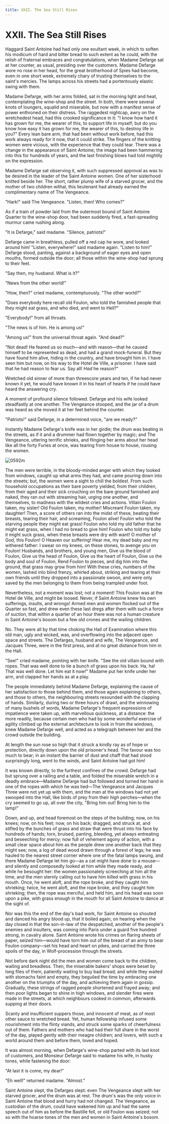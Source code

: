 ```yaml
---
title: XXII. The Sea Still Rises
---
```

# XXII. The Sea Still Rises

Haggard Saint Antoine had had only one exultant week, in which to soften his modicum of hard and bitter bread to such extent as he could, with the relish of fraternal embraces and congratulations, when Madame Defarge sat at her counter, as usual, presiding over the customers. Madame Defarge wore no rose in her head, for the great brotherhood of Spies had become, even in one short week, extremely chary of trusting themselves to the saint's mercies. The lamps across his streets had a portentously elastic swing with them.

Madame Defarge, with her arms folded, sat in the morning light and heat, contemplating the wine-shop and the street. In both, there were several knots of loungers, squalid and miserable, but now with a manifest sense of power enthroned on their distress. The raggedest nightcap, awry on the wretchedest head, had this crooked significance in it: "I know how hard it has grown for me, the wearer of this, to support life in myself; but do you know how easy it has grown for me, the wearer of this, to destroy life in you?" Every lean bare arm, that had been without work before, had this work always ready for it now, that it could strike. The fingers of the knitting women were vicious, with the experience that they could tear. There was a change in the appearance of Saint Antoine; the image had been hammering into this for hundreds of years, and the last finishing blows had told mightily on the expression.

Madame Defarge sat observing it, with such suppressed approval as was to be desired in the leader of the Saint Antoine women. One of her sisterhood knitted beside her. The short, rather plump wife of a starved grocer, and the mother of two children withal, this lieutenant had already earned the complimentary name of The Vengeance.

"Hark!" said The Vengeance. "Listen, then! Who comes?"

As if a train of powder laid from the outermost bound of Saint Antoine Quarter to the wine-shop door, had been suddenly fired, a fast-spreading murmur came rushing along.

"It is Defarge," said madame. "Silence, patriots!"

Defarge came in breathless, pulled off a red cap he wore, and looked around him! "Listen, everywhere!" said madame again. "Listen to him!" Defarge stood, panting, against a background of eager eyes and open mouths, formed outside the door; all those within the wine-shop had sprung to their feet.

"Say then, my husband. What is it?"

"News from the other world!"

"How, then?" cried madame, contemptuously. "The other world?"

"Does everybody here recall old Foulon, who told the famished people that they might eat grass, and who died, and went to Hell?"

"Everybody!" from all throats.

"The news is of him. He is among us!"

"Among us!" from the universal throat again. "And dead?"

"Not dead! He feared us so much—and with reason—that he caused himself to be represented as dead, and had a grand mock-funeral. But they have found him alive, hiding in the country, and have brought him in. I have seen him but now, on his way to the Hotel de Ville, a prisoner. I have said that he had reason to fear us. Say all! _Had_ he reason?"

Wretched old sinner of more than threescore years and ten, if he had never known it yet, he would have known it in his heart of hearts if he could have heard the answering cry.

A moment of profound silence followed. Defarge and his wife looked steadfastly at one another. The Vengeance stooped, and the jar of a drum was heard as she moved it at her feet behind the counter.

"Patriots!" said Defarge, in a determined voice, "are we ready?"

Instantly Madame Defarge's knife was in her girdle; the drum was beating in the streets, as if it and a drummer had flown together by magic; and The Vengeance, uttering terrific shrieks, and flinging her arms about her head like all the forty Furies at once, was tearing from house to house, rousing the women.

![0592m ](./images/0592m.jpg)

The men were terrible, in the bloody-minded anger with which they looked from windows, caught up what arms they had, and came pouring down into the streets; but, the women were a sight to chill the boldest. From such household occupations as their bare poverty yielded, from their children, from their aged and their sick crouching on the bare ground famished and naked, they ran out with streaming hair, urging one another, and themselves, to madness with the wildest cries and actions. Villain Foulon taken, my sister! Old Foulon taken, my mother! Miscreant Foulon taken, my daughter! Then, a score of others ran into the midst of these, beating their breasts, tearing their hair, and screaming, Foulon alive! Foulon who told the starving people they might eat grass! Foulon who told my old father that he might eat grass, when I had no bread to give him! Foulon who told my baby it might suck grass, when these breasts were dry with want! O mother of God, this Foulon! O Heaven our suffering! Hear me, my dead baby and my withered father: I swear on my knees, on these stones, to avenge you on Foulon! Husbands, and brothers, and young men, Give us the blood of Foulon, Give us the head of Foulon, Give us the heart of Foulon, Give us the body and soul of Foulon, Rend Foulon to pieces, and dig him into the ground, that grass may grow from him! With these cries, numbers of the women, lashed into blind frenzy, whirled about, striking and tearing at their own friends until they dropped into a passionate swoon, and were only saved by the men belonging to them from being trampled under foot.

Nevertheless, not a moment was lost; not a moment! This Foulon was at the Hotel de Ville, and might be loosed. Never, if Saint Antoine knew his own sufferings, insults, and wrongs! Armed men and women flocked out of the Quarter so fast, and drew even these last dregs after them with such a force of suction, that within a quarter of an hour there was not a human creature in Saint Antoine's bosom but a few old crones and the wailing children.

No. They were all by that time choking the Hall of Examination where this old man, ugly and wicked, was, and overflowing into the adjacent open space and streets. The Defarges, husband and wife, The Vengeance, and Jacques Three, were in the first press, and at no great distance from him in the Hall.

"See!" cried madame, pointing with her knife. "See the old villain bound with ropes. That was well done to tie a bunch of grass upon his back. Ha, ha! That was well done. Let him eat it now!" Madame put her knife under her arm, and clapped her hands as at a play.

The people immediately behind Madame Defarge, explaining the cause of her satisfaction to those behind them, and those again explaining to others, and those to others, the neighbouring streets resounded with the clapping of hands. Similarly, during two or three hours of drawl, and the winnowing of many bushels of words, Madame Defarge's frequent expressions of impatience were taken up, with marvellous quickness, at a distance: the more readily, because certain men who had by some wonderful exercise of agility climbed up the external architecture to look in from the windows, knew Madame Defarge well, and acted as a telegraph between her and the crowd outside the building.

At length the sun rose so high that it struck a kindly ray as of hope or protection, directly down upon the old prisoner's head. The favour was too much to bear; in an instant the barrier of dust and chaff that had stood surprisingly long, went to the winds, and Saint Antoine had got him!

It was known directly, to the furthest confines of the crowd. Defarge had but sprung over a railing and a table, and folded the miserable wretch in a deadly embrace—Madame Defarge had but followed and turned her hand in one of the ropes with which he was tied—The Vengeance and Jacques Three were not yet up with them, and the men at the windows had not yet swooped into the Hall, like birds of prey from their high perches—when the cry seemed to go up, all over the city, "Bring him out! Bring him to the lamp!"

Down, and up, and head foremost on the steps of the building; now, on his knees; now, on his feet; now, on his back; dragged, and struck at, and stifled by the bunches of grass and straw that were thrust into his face by hundreds of hands; torn, bruised, panting, bleeding, yet always entreating and beseeching for mercy; now full of vehement agony of action, with a small clear space about him as the people drew one another back that they might see; now, a log of dead wood drawn through a forest of legs; he was hauled to the nearest street corner where one of the fatal lamps swung, and there Madame Defarge let him go—as a cat might have done to a mouse—and silently and composedly looked at him while they made ready, and while he besought her: the women passionately screeching at him all the time, and the men sternly calling out to have him killed with grass in his mouth. Once, he went aloft, and the rope broke, and they caught him shrieking; twice, he went aloft, and the rope broke, and they caught him shrieking; then, the rope was merciful, and held him, and his head was soon upon a pike, with grass enough in the mouth for all Saint Antoine to dance at the sight of.

Nor was this the end of the day's bad work, for Saint Antoine so shouted and danced his angry blood up, that it boiled again, on hearing when the day closed in that the son-in-law of the despatched, another of the people's enemies and insulters, was coming into Paris under a guard five hundred strong, in cavalry alone. Saint Antoine wrote his crimes on flaring sheets of paper, seized him—would have torn him out of the breast of an army to bear Foulon company—set his head and heart on pikes, and carried the three spoils of the day, in Wolf-procession through the streets.

Not before dark night did the men and women come back to the children, wailing and breadless. Then, the miserable bakers' shops were beset by long files of them, patiently waiting to buy bad bread; and while they waited with stomachs faint and empty, they beguiled the time by embracing one another on the triumphs of the day, and achieving them again in gossip. Gradually, these strings of ragged people shortened and frayed away; and then poor lights began to shine in high windows, and slender fires were made in the streets, at which neighbours cooked in common, afterwards supping at their doors.

Scanty and insufficient suppers those, and innocent of meat, as of most other sauce to wretched bread. Yet, human fellowship infused some nourishment into the flinty viands, and struck some sparks of cheerfulness out of them. Fathers and mothers who had had their full share in the worst of the day, played gently with their meagre children; and lovers, with such a world around them and before them, loved and hoped.

It was almost morning, when Defarge's wine-shop parted with its last knot of customers, and Monsieur Defarge said to madame his wife, in husky tones, while fastening the door:

"At last it is come, my dear!"

"Eh well!" returned madame. "Almost."

Saint Antoine slept, the Defarges slept: even The Vengeance slept with her starved grocer, and the drum was at rest. The drum's was the only voice in Saint Antoine that blood and hurry had not changed. The Vengeance, as custodian of the drum, could have wakened him up and had the same speech out of him as before the Bastille fell, or old Foulon was seized; not so with the hoarse tones of the men and women in Saint Antoine's bosom.

